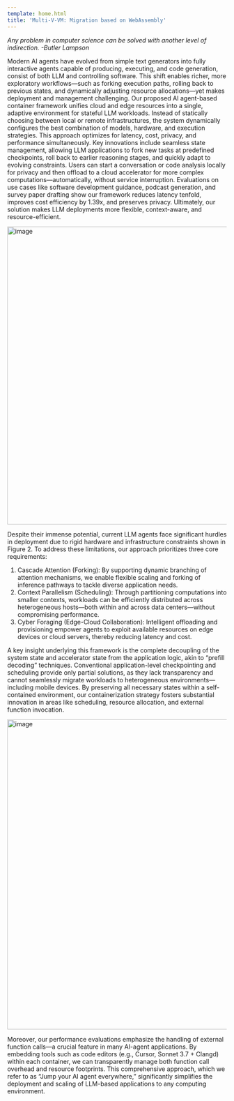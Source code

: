 ```yaml
---
template: home.html
title: 'Multi-V-VM: Migration based on WebAssembly'
---
```


*Any problem in computer science can be solved with another level of indirection.  -Butler Lampson*

Modern AI agents have evolved from simple text generators into fully interactive agents capable of producing, executing, and code generation, consist of both LLM and controlling software. This shift enables richer, more exploratory workflows—such as forking execution paths, rolling back to previous states, and dynamically adjusting resource allocations—yet makes deployment and management challenging. Our proposed AI agent-based container framework unifies cloud and edge resources into a single, adaptive environment for stateful LLM workloads. Instead of statically choosing between local or remote infrastructures, the system dynamically configures the best combination of models, hardware, and execution strategies. This approach optimizes for latency, cost, privacy, and performance simultaneously. Key innovations include seamless state management, allowing LLM applications to fork new tasks at predefined checkpoints, roll back to earlier reasoning stages, and quickly adapt to evolving constraints. Users can start a conversation or code analysis locally for privacy and then offload to a cloud accelerator for more complex computations—automatically, without service interruption. Evaluations on use cases like software development guidance, podcast generation, and survey paper drafting show our framework reduces latency tenfold, improves cost efficiency by 1.39x, and preserves privacy. Ultimately, our solution makes LLM deployments more flexible, context-aware, and resource-efficient.

<img width="683" alt="image" src="https://github.com/user-attachments/assets/ff94f01d-c1f0-4f7e-88ab-46dfdf35e31f" />

Despite their immense potential, current LLM agents face significant hurdles in deployment due to rigid hardware and infrastructure constraints shown in Figure 2. To address these limitations, our approach prioritizes three core requirements:

1. Cascade Attention (Forking): By supporting dynamic branching of attention mechanisms, we enable flexible scaling and forking of inference pathways to tackle diverse application needs.
2. Context Parallelism (Scheduling): Through partitioning computations into smaller contexts, workloads can be efficiently distributed across heterogeneous hosts—both within and across data centers—without compromising performance.
3. Cyber Foraging (Edge-Cloud Collaboration): Intelligent offloading and provisioning empower agents to exploit available resources on edge devices or cloud servers, thereby reducing latency and cost.

A key insight underlying this framework is the complete decoupling of the system state and accelerator state from the application logic, akin to “prefill decoding” techniques. Conventional application-level checkpointing and scheduling provide only partial solutions, as they lack transparency and cannot seamlessly migrate workloads to heterogeneous environments—including mobile devices. By preserving all necessary states within a self-contained environment, our containerization strategy fosters substantial innovation in areas like scheduling, resource allocation, and external function invocation.

<img width="711" alt="image" src="https://github.com/user-attachments/assets/81a664cd-b1e5-4e5c-9f56-bbcc061c8c78" />


Moreover, our performance evaluations emphasize the handling of external function calls—a crucial feature in many AI-agent applications. By embedding tools such as code editors (e.g., Cursor, Sonnet 3.7 + Clangd) within each container, we can transparently manage both function call overhead and resource footprints. This comprehensive approach, which we refer to as “Jump your AI agent everywhere,” significantly simplifies the deployment and scaling of LLM-based applications to any computing environment.
